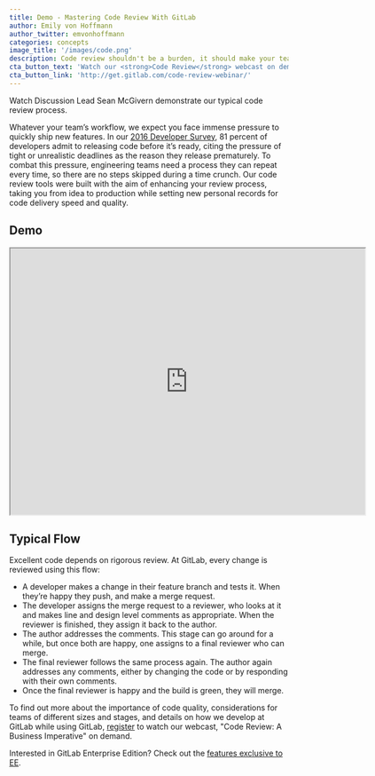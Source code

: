 ```yaml
---
title: Demo - Mastering Code Review With GitLab
author: Emily von Hoffmann 
author_twitter: emvonhoffmann
categories: concepts
image_title: '/images/code.png'
description: Code review shouldn't be a burden, it should make your team better and faster so you can keep delivering new features on time.  
cta_button_text: 'Watch our <strong>Code Review</strong> webcast on demand!'
cta_button_link: 'http://get.gitlab.com/code-review-webinar/'
---
```

Watch Discussion Lead Sean McGivern demonstrate our typical code review process. 

<!-- more -->

Whatever your team’s workflow, we expect you face immense pressure to quickly ship new features. In our [2016 Developer Survey](https://page.gitlab.com/2016-developer-survey_2016-developer-survey.html), 81 percent of developers admit to releasing code before it’s ready, citing the pressure of tight or unrealistic deadlines as the reason they release prematurely. To combat this pressure, engineering teams need a process they can repeat every time, so there are no steps skipped during a time crunch. Our code review tools were built with the aim of enhancing your review process, taking you from idea to production while setting new personal records for code delivery speed and quality.  

## Demo

<iframe src="https://drive.google.com/file/d/0BwXthOgZCRQQWXVIM3dwZThXd2M/preview" width="640" height="480"></iframe>

## Typical Flow

Excellent code depends on rigorous review. At GitLab, every change is reviewed using this flow:

* A developer makes a change in their feature branch and tests it. When they’re happy they push, and make a merge request.
* The developer assigns the merge request to a reviewer, who looks at it and makes line and design level comments as appropriate. When the reviewer is finished, they assign it back to the author. 
* The author addresses the comments. This stage can go around for a while, but once both are happy, one assigns to a final reviewer who can merge.
* The final reviewer follows the same process again. The author again addresses any comments, either by changing the code or by responding with their own comments.
* Once the final reviewer is happy and the build is green, they will merge.

To find out more about the importance of code quality, considerations for teams of different sizes and stages, and details on how we develop at GitLab while using GitLab, [register](http://get.gitlab.com/code-review-webinar/) to watch our webcast, "Code Review: A Business Imperative" on demand. 

Interested in GitLab Enterprise Edition? Check out the [features exclusive to
EE](https://about.gitlab.com/gitlab-ee/).
